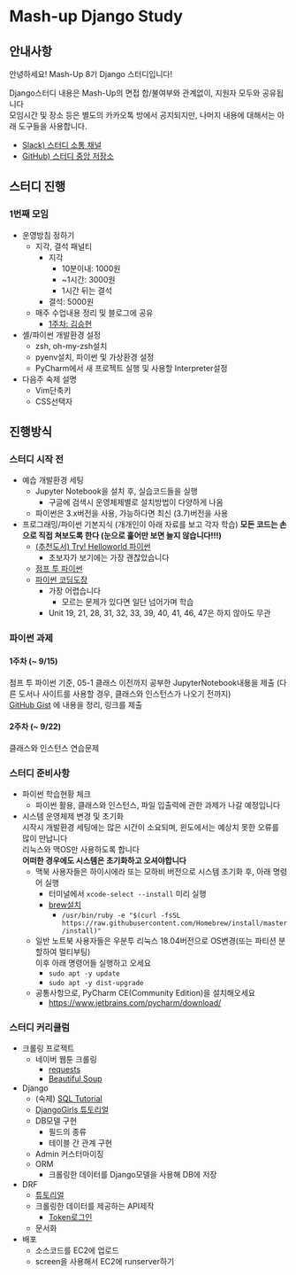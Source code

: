 # Mash-up Django Study

## 안내사항

안녕하세요! Mash-Up 8기 Django 스터디입니다!

Django스터디 내용은 Mash-Up의 면접 합/불여부와 관계없이, 지원자 모두와 공유됩니다  
모임시간 및 장소 등은 별도의 카카오톡 방에서 공지되지만, 나머지 내용에 대해서는 아래 도구들을 사용합니다.

- [Slack) 스터디 소통 채널](mashup-django.slack.com)
- [GitHub) 스터디 중앙 저장소](https://github.com/mash-up-kr/8th-DjangoStudy)



## 스터디 진행

### 1번째 모임

- 운영방침 정하기
  - 지각, 결석 패널티
    - 지각
      - 10분이내: 1000원
      - ~1시간: 3000원
      - 1시간 뒤는 결석
    - 결석: 5000원
  - 매주 수업내용 정리 및 블로그에 공유
    - [1주차: 김승현](https://velog.io/@ssseungzz7/pyenv와-pyenv-virtualenv를-사용한-파이썬-개발-환경-구성하기-p3k15vjigb)
- 셸/파이썬 개발환경 설정
  - zsh, oh-my-zsh설치
  - pyenv설치, 파이썬 및 가상환경 설정
  - PyCharm에서 새 프로젝트 실행 및 사용할 Interpreter설정
- 다음주 숙제 설명
  - Vim단축키
  - CSS선택자



## 진행방식

### 스터디 시작 전

- 예습 개발환경 세팅
  - Jupyter Notebook을 설치 후, 실습코드들을 실행
    - 구글에 검색시 운영체제별로 설치방법이 다양하게 나옴
  - 파이썬은 3.x버전을 사용, 가능하다면 최신 (3.7)버전을 사용
- 프로그래밍/파이썬 기본지식 (개개인이 아래 자료를 보고 각자 학습)
  **모든 코드는 손으로 직접 쳐보도록 한다 (눈으로 훑어만 보면 늘지 않습니다!!!)**
  - [(추천도서) Try! Helloworld 파이썬](http://www.kyobobook.co.kr/product/detailViewKor.laf?ejkGb=KOR&mallGb=KOR&barcode=9791160501063&orderClick=LAG&Kc=)
    - 초보자가 보기에는 가장 괜찮았습니다
  - [점프 투 파이썬](https://wikidocs.net/book/1)
  - [파이썬 코딩도장](https://dojang.io/course/view.php?id=7)
    - 가장 어렵습니다
      - 모르는 문제가 있다면 일단 넘어가며 학습
    - Unit 19, 21, 28, 31, 32, 33, 39, 40, 41, 46, 47은 하지 않아도 무관



### 파이썬 과제

#### 1주차 (~ 9/15)

점프 투 파이썬 기준, 05-1 클래스 이전까지 공부한 JupyterNotebook내용을 제출
(다른 도서나 사이트를 사용할 경우, 클래스와 인스턴스가 나오기 전까지)  
[GitHub Gist](https://gist.github.com/) 에 내용을 정리, 링크를 제출

#### 2주차 (~ 9/22)

클래스와 인스턴스 연습문제



### 스터디 준비사항

- 파이썬 학습현황 체크
  - 파이썬 활용, 클래스와 인스턴스, 파일 입출력에 관한 과제가 나갈 예정입니다
- 시스템 운영체제 변경 및 초기화  
  시작시 개발환경 세팅에는 많은 시간이 소요되며, 윈도에서는 예상치 못한 오류를 많이 만납니다  
  리눅스와 맥OS만 사용하도록 합니다  
  **어떠한 경우에도 시스템은 초기화하고 오셔야합니다**  
  - 맥북 사용자들은 하이시에라 또는 모하비 버전으로 시스템 초기화 후, 아래 명령어 실행
    - 터미널에서 `xcode-select --install` 미리 실행
    - [brew설치](https://brew.sh/index_ko)
      - `/usr/bin/ruby -e "$(curl -fsSL https://raw.githubusercontent.com/Homebrew/install/master/install)"`
  - 일반 노트북 사용자들은 우분투 리눅스 18.04버전으로 OS변경(또는 파티션 분할하여 멀티부팅)  
    이후 아래 명령어들 실행하고 오세요
    - `sudo apt -y update`
    - `sudo apt -y dist-upgrade`
  - 공통사항으로, PyCharm CE(Community Edition)을 설치해오세요
    - https://www.jetbrains.com/pycharm/download/



### 스터디 커리큘럼

- 크롤링 프로젝트
  - 네이버 웹툰 크롤링
    - [requests](https://2.python-requests.org/en/master/)
    - [Beautiful Soup](https://www.crummy.com/software/BeautifulSoup/bs4/doc/)
- Django
  - (숙제) [SQL Tutorial](https://www.w3schools.com/sql/)
  - [DjangoGirls 튜토리얼](https://tutorial.djangogirls.org/ko/)
  - DB모델 구현
    - 필드의 종류
    - 테이블 간 관계 구현
  - Admin 커스터마이징
  - ORM
    - 크롤링한 데이터를 Django모델을 사용해 DB에 저장
- DRF
  - [튜토리얼](https://www.django-rest-framework.org/tutorial/quickstart/)
  - 크롤링한 데이터를 제공하는 API제작
    - [Token로그인](https://www.django-rest-framework.org/api-guide/authentication/#tokenauthentication)
  - 문서화
- 배포
  - 소스코드를 EC2에 업로드
  - screen을 사용해서 EC2에 runserver하기

 
